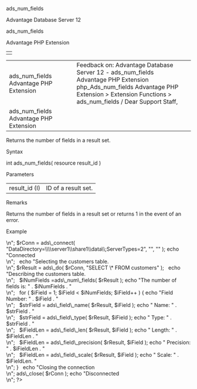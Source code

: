 ads\_num\_fields




Advantage Database Server 12  

ads\_num\_fields

Advantage PHP Extension

|  |
| --- |
|  |

|  |  |  |  |  |
| --- | --- | --- | --- | --- |
| ads\_num\_fields  Advantage PHP Extension |  |  | Feedback on: Advantage Database Server 12 - ads\_num\_fields Advantage PHP Extension php\_Ads\_num\_fields Advantage PHP Extension > Extension Functions > ads\_num\_fields / Dear Support Staff, |  |
| ads\_num\_fields  Advantage PHP Extension |  |  |  |  |

Returns the number of fields in a result set.

Syntax

int ads\_num\_fields( resource result\_id )

Parameters

|  |  |
| --- | --- |
| result\_id (I) | ID of a result set. |

Remarks

Returns the number of fields in a result set or returns 1 in the event of an error.

Example

<?

echo "Connecting to Server<br>\n";

$rConn = ads\_connect( "DataDirectory=\\\\server1\\share1\\data\\;ServerTypes=2", "", "" );

echo "Connected<br>\n";

 

echo "Selecting the customers table.<br>\n";

$rResult = ads\_do( $rConn, "SELECT \* FROM customers" );

 

echo "Describing the customers table.<br>\n";

 

$iNumFields =ads\_num\_fields( $rResult );

echo "The number of fields is: " . $iNumFields . "<br>\n";

 

for ( $iField = 1; $iField < $iNumFields; $iField++ )

{

echo "Field Number: " . $iField . "<br>\n";

 

$strField = ads\_field\_name( $rResult, $iField );

echo " Name: " . $strField . "<br>\n";

 

$strField = ads\_field\_type( $rResult, $iField );

echo " Type: " . $strField . "<br>\n";

 

$iFieldLen = ads\_field\_len( $rResult, $iField );

echo " Length: " . $iFieldLen . "<br>\n";

 

$iFieldLen = ads\_field\_precision( $rResult, $iField );

echo " Precision: " . $iFieldLen . "<br>\n";

 

$iFieldLen = ads\_field\_scale( $rResult, $iField );

echo " Scale: " . $iFieldLen. "<br>\n";

}

 

echo "Closing the connection<br>\n";

ads\_close( $rConn );

echo "Disconnected<br>\n";

?>